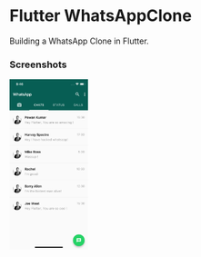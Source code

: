 # Flutter WhatsAppClone

Building a WhatsApp Clone in Flutter.

### Screenshots

<img src="image.png" height="300em" />
